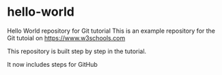 # hello-world
Hello World repository for Git tutorial
This is an example repository for the Git tutoial on https://www.w3schools.com



This repository is built step by step in the tutorial.

It now includes steps for GitHub
